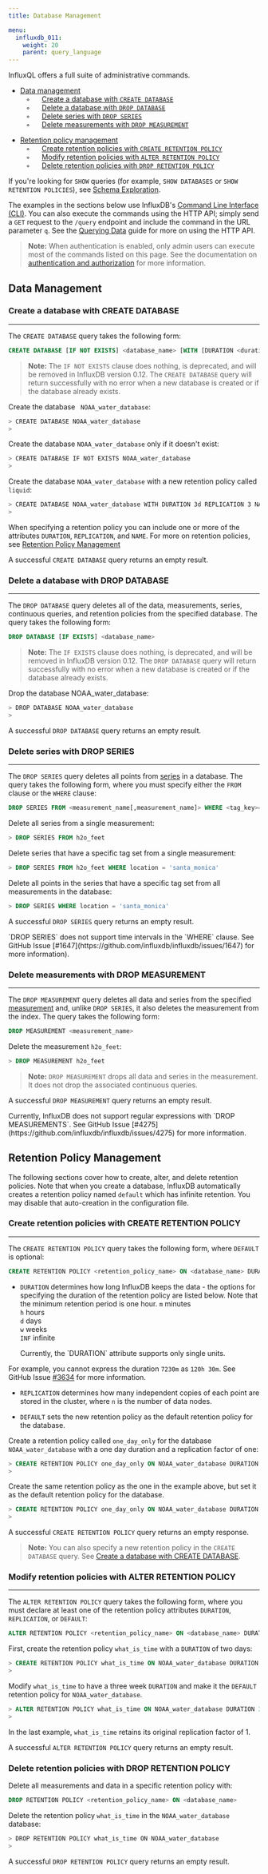 ```yaml
---
title: Database Management

menu:
  influxdb_011:
    weight: 20
    parent: query_language
---
```


InfluxQL offers a full suite of administrative commands.

* [Data management](/influxdb/v0.11/query_language/database_management/#data-management)  
&nbsp;&nbsp;&nbsp;◦&nbsp;&nbsp;&nbsp;&nbsp;&nbsp;&nbsp;[Create a database with `CREATE DATABASE`](/influxdb/v0.11/query_language/database_management/#create-a-database-with-create-database)  
&nbsp;&nbsp;&nbsp;◦&nbsp;&nbsp;&nbsp;&nbsp;&nbsp;&nbsp;[Delete a database with `DROP DATABASE`](/influxdb/v0.11/query_language/database_management/#delete-a-database-with-drop-database)  
&nbsp;&nbsp;&nbsp;◦&nbsp;&nbsp;&nbsp;&nbsp;&nbsp;&nbsp;[Delete series with `DROP SERIES`](/influxdb/v0.11/query_language/database_management/#delete-series-with-drop-series)  
&nbsp;&nbsp;&nbsp;◦&nbsp;&nbsp;&nbsp;&nbsp;&nbsp;&nbsp;[Delete measurements with `DROP MEASUREMENT`](/influxdb/v0.11/query_language/database_management/#delete-measurements-with-drop-measurement)  

* [Retention policy management](/influxdb/v0.11/query_language/database_management/#retention-policy-management)  
&nbsp;&nbsp;&nbsp;◦&nbsp;&nbsp;&nbsp;&nbsp;&nbsp;&nbsp;[Create retention policies with `CREATE RETENTION POLICY`](/influxdb/v0.11/query_language/database_management/#create-retention-policies-with-create-retention-policy)  
&nbsp;&nbsp;&nbsp;◦&nbsp;&nbsp;&nbsp;&nbsp;&nbsp;&nbsp;[Modify retention policies with `ALTER RETENTION POLICY`](/influxdb/v0.11/query_language/database_management/#modify-retention-policies-with-alter-retention-policy)  
&nbsp;&nbsp;&nbsp;◦&nbsp;&nbsp;&nbsp;&nbsp;&nbsp;&nbsp;[Delete retention policies with `DROP RETENTION POLICY`](/influxdb/v0.11/query_language/database_management/#delete-retention-policies-with-drop-retention-policy)  

If you're looking for `SHOW` queries (for example, `SHOW DATABASES` or `SHOW RETENTION POLICIES`), see [Schema Exploration](/influxdb/v0.11/query_language/schema_exploration).

The examples in the sections below use InfluxDB's [Command Line Interface (CLI)](/influxdb/v0.11/introduction/getting_started/).
You can also execute the commands using the HTTP API; simply  send a `GET` request to the `/query` endpoint and include the command in the URL parameter `q`.
See the [Querying Data](/influxdb/v0.11/guides/querying_data/) guide for more on using the HTTP API.

> **Note:** When authentication is enabled, only admin users can execute most of the commands listed on this page.
See the documentation on [authentication and authorization](/influxdb/v0.11/administration/authentication_and_authorization/) for more information.

## Data Management

### Create a database with CREATE DATABASE
---
The `CREATE DATABASE` query takes the following form:
```sql
CREATE DATABASE [IF NOT EXISTS] <database_name> [WITH [DURATION <duration>] [REPLICATION <n>] [NAME <retention-policy-name>]]
```

> **Note:** The `IF NOT EXISTS` clause does nothing, is deprecated, and will be removed in InfluxDB version 0.12.
The `CREATE DATABASE` query will return successfully with no error when a new database is created or if the database already exists.

Create the database ` NOAA_water_database`:
```bash
> CREATE DATABASE NOAA_water_database
>
```

Create the database `NOAA_water_database` only if it doesn't exist:
```bash
> CREATE DATABASE IF NOT EXISTS NOAA_water_database
>
```

Create the database `NOAA_water_database` with a new retention policy called `liquid`:
```bash
> CREATE DATABASE NOAA_water_database WITH DURATION 3d REPLICATION 3 NAME liquid
>
```
When specifying a retention policy you can include one or more of the attributes `DURATION`, `REPLICATION`, and `NAME`.
For more on retention policies, see [Retention Policy Management](/influxdb/v0.11/query_language/database_management/#retention-policy-management)

A successful `CREATE DATABASE` query returns an empty result.

### Delete a database with DROP DATABASE
---
The `DROP DATABASE` query deletes all of the data, measurements, series, continuous queries, and retention policies from the specified database.
The query takes the following form:
```sql
DROP DATABASE [IF EXISTS] <database_name>
```

> **Note:** The `IF EXISTS` clause does nothing, is deprecated, and will be removed in InfluxDB version 0.12. The `DROP DATABASE` query will return successfully with no error when a new database is created or if the database already exists.

Drop the database NOAA_water_database:
```bash
> DROP DATABASE NOAA_water_database
>
```

A successful `DROP DATABASE` query returns an empty result.

### Delete series with DROP SERIES
---
The `DROP SERIES` query deletes all points from [series](/influxdb/v0.11/concepts/glossary/#series) in a database.
The query takes the following form, where you must specify either the `FROM` clause or the `WHERE` clause:
```sql
DROP SERIES FROM <measurement_name[,measurement_name]> WHERE <tag_key>='<tag_value>'
```

Delete all series from a single measurement:
```sql
> DROP SERIES FROM h2o_feet
```

Delete series that have a specific tag set from a single measurement:
```sql
> DROP SERIES FROM h2o_feet WHERE location = 'santa_monica'
```

Delete all points in the series that have a specific tag set from all measurements in the database:
```sql
> DROP SERIES WHERE location = 'santa_monica'
```

A successful `DROP SERIES` query returns an empty result.

<dt> `DROP SERIES` does not support time intervals in the `WHERE` clause.
See GitHub Issue [#1647](https://github.com/influxdb/influxdb/issues/1647) for more information).
</dt>

### Delete measurements with DROP MEASUREMENT
---
The `DROP MEASUREMENT` query deletes all data and series from the specified [measurement](/influxdb/v0.11/concepts/glossary/#measurement) and, unlike `DROP SERIES`, it also deletes the measurement from the index.
The query takes the following form:
```sql
DROP MEASUREMENT <measurement_name>
```

Delete the measurement `h2o_feet`:
```sql
> DROP MEASUREMENT h2o_feet
```

> **Note:** `DROP MEASUREMENT` drops all data and series in the measurement.
It does not drop the associated continuous queries.

A successful `DROP MEASUREMENT` query returns an empty result.

<dt> Currently, InfluxDB does not support regular expressions with `DROP MEASUREMENTS`.
See GitHub Issue [#4275](https://github.com/influxdb/influxdb/issues/4275) for more information.
</dt>

## Retention Policy Management
The following sections cover how to create, alter, and delete retention policies.
Note that when you create a database, InfluxDB automatically creates a retention policy named `default` which has infinite retention.
You may disable that auto-creation in the configuration file.

### Create retention policies with CREATE RETENTION POLICY
---
The `CREATE RETENTION POLICY` query takes the following form, where `DEFAULT` is optional:
```sql
CREATE RETENTION POLICY <retention_policy_name> ON <database_name> DURATION <duration> REPLICATION <n> [DEFAULT]
```

* `DURATION` determines how long InfluxDB keeps the data - the options for specifying the duration of the retention policy are listed below.
Note that the minimum retention period is one hour.
`m` minutes  
`h` hours  
`d` days  
`w` weeks  
`INF` infinite

    <dt> Currently, the `DURATION` attribute supports only single units.
For example, you cannot express the duration `7230m` as `120h 30m`.
See GitHub Issue [#3634](https://github.com/influxdb/influxdb/issues/3634) for more information.
</dt>

* `REPLICATION` determines how many independent copies of each point are stored in the cluster, where `n` is the number of data nodes.

* `DEFAULT` sets the new retention policy as the default retention policy for the database.

Create a retention policy called `one_day_only` for the database `NOAA_water_database` with a one day duration and a replication factor of one:
```sql
> CREATE RETENTION POLICY one_day_only ON NOAA_water_database DURATION 1d REPLICATION 1
>
```

Create the same retention policy as the one in the example above, but set it as the default retention policy for the database.
```sql
> CREATE RETENTION POLICY one_day_only ON NOAA_water_database DURATION 1d REPLICATION 1 DEFAULT
>
```

A successful `CREATE RETENTION POLICY` query returns an empty response.

> **Note:** You can also specify a new retention policy in the `CREATE DATABASE` query.
See [Create a database with CREATE DATABASE](/influxdb/v0.11/query_language/database_management/#create-a-database-with-create-database).

### Modify retention policies with ALTER RETENTION POLICY
---
The `ALTER RETENTION POLICY` query takes the following form, where you must declare at least one of the retention policy attributes `DURATION`, `REPLICATION`, or `DEFAULT`:
```sql
ALTER RETENTION POLICY <retention_policy_name> ON <database_name> DURATION <duration> REPLICATION <n> [DEFAULT]
```

First, create the retention policy `what_is_time` with a `DURATION` of two days:
```sql
> CREATE RETENTION POLICY what_is_time ON NOAA_water_database DURATION 2d REPLICATION 1
>
```

Modify `what_is_time` to have a three week `DURATION` and make it the `DEFAULT` retention policy for `NOAA_water_database`.
```sql
> ALTER RETENTION POLICY what_is_time ON NOAA_water_database DURATION 3w DEFAULT
>
```
In the last example, `what_is_time` retains its original replication factor of 1.

A successful `ALTER RETENTION POLICY` query returns an empty result.

### Delete retention policies with DROP RETENTION POLICY
Delete all measurements and data in a specific retention policy with:
```sql
DROP RETENTION POLICY <retention_policy_name> ON <database_name>
```

Delete the retention policy `what_is_time` in the `NOAA_water_database` database:  
```bash
> DROP RETENTION POLICY what_is_time ON NOAA_water_database
>
```

A successful `DROP RETENTION POLICY` query returns an empty result.
